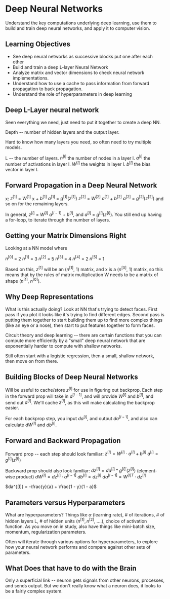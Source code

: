 # Deep Neural Networks
Understand the key computations underlying deep learning, use them to build and train deep neural networks, and apply it to computer vision.
## Learning Objectives
- See deep neural networks as successive blocks put one after each other
- Build and train a deep L-layer Neural Network
- Analyze matrix and vector dimensions to check neural network implementations.
- Understand how to use a cache to pass information from forward propagation to back propagation.
- Understand the role of hyperparameters in deep learning
## Deep L-Layer neural network
Seen everything we need, just need to put it together to create a deep NN.

Depth -- number of hidden layers and the output layer.

Hard to know how many layers you need, so often need to try multiple models.

L -- the number of layers.
$n^{[l]}$ the number of nodes in a layer l.
$a^{[l]}$ the number of activations in layer l.
$W^{[l]}$ the weights in layer l.
$b^{[l]}$ the bias vector in layer l.
## Forward Propagation in a Deep Neural Network
x: $z^{[1]}$ = $W^{[1]}$ x + $b^{[1]}$
   $a^{[1]}$ = $g^{[1]}(z^{[1]})$
   $z^{[2]}$ = $W^{[2]}$ $a^{[1]}$ + $b^{[2]}$
   $a^{[2]}$ = $g^{[2]}(z^{[2]})$
   and so on for the remaining layers.

In general, $z^{[l]}$ = $W^{[l]}$ $a^{[l - 1]}$ + $b^{[l]}$, and $a^{[l]}$ = $g^{[l]}(z^{[l]})$. You still end up having a for-loop, to iterate through the number of layers.
## Getting your Matrix Dimensions Right
Looking at a NN model where

$n^{[0]}$ = 2
$n^{[1]}$ = 3
$n^{[2]}$ = 5
$n^{[3]}$ = 4
$n^{[4]}$ = 2
$n^{[5]}$ = 1

Based on this, $z^{[1]}$ will be an ($n^{[1]}$, 1) matrix, and x is a ($n^{[0]}$, 1) matrix, so this means that by the rules of matrix multiplication W needs to be a matrix of shape ($n^{[1]}$, $n^{[0]}$).

## Why Deep Representations
What is this actually doing? Look at NN that's trying to detect faces. First pass if you plot it looks like it's trying to find different edges. Second pass is putting them together to start building them up to find more complex things (like an eye or a nose), then start to put features together to form faces.

Circuit theory and deep learning -- there are certain functions that you can compute more efficiently by a "small" deep neural network that are exponentially harder to compute with shallow networks.

Still often start with a logistic regression, then a small, shallow network, then move on from there.
## Building Blocks of Deep Neural Networks
Will be useful to cache/store $z^{[l]}$ for use in figuring out backprop. Each step in the forward prop will take in $a^{[l-1]}$, and will provide $W^{[l]}$ and $b^{[l]}$, and send out $a^{[l]}$. We'll cache $z^{[l]}$, as this will make calculating the backprop easier.

For each backprop step, you input $da^{[l]}$, and output $da^{[l-1]}$, and also can calculate $dW^{[l]}$ and $db^{[l]}$.
## Forward and Backward Propagation
Forward prop -- each step should look familiar:
$z^{[l]} = W^{[l]} \cdot a^{[l]} + b^{[l]}$
$a^{[l]} = g^{[l]}(z^{[l]})$

Backward prop should also look familiar:
$dz^{[l]} = da^{[l]} * g^{[l]'}(z^{[l]})$ (element-wise product)
$dW^{[l]} = dz^{[l]} \cdot a^{[l-1]}$
$db^{[l]} = dz^{[l]}$
$da^{[l-1]} = W^{[l]T} \cdot dz^{[l]}$

$da^{[l]} = -\frac{y}{a} + \frac{1 - y}{1 - a}$
## Parameters versus Hyperparameters
What are hyperparameters? Things like $\alpha$ (learning rate), # of iterations, # of hidden layers L, # of hidden units ($n^{[1]}, n^{[2]}$, ....), choice of activation function. As you move on in study, also have things like mini-batch size, momentum, regularization parameters.

Often will iterate through various options for hyperparameters, to explore how your neural network performs and compare against other sets of parameters.
## What Does that have to do with the Brain
Only a superficial link -- neuron gets signals from other neurons, processes, and sends output. But we don't really know what a neuron does, it looks to be a fairly complex system. 
